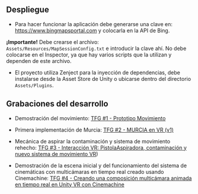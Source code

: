 ## Despliegue

- Para hacer funcionar la aplicación debe generarse una clave en: https://www.bingmapsportal.com y colocarla en la API de Bing. 

**¡Importante!** Debe crearse el archivo: `Assets/Resources/MapSessionConfig.txt` e introducir la clave ahí. No debe colocarse en el Inspector, ya que hay varios scripts que la utilizan y dependen de este archivo.

- El proyecto utiliza Zenject para la inyección de dependencias, debe instalarse desde la Asset Store de Unity o ubicarse dentro del directorio `Assets/Plugins`.

## Grabaciones del desarrollo

- Demostración del movimiento: [TFG #1 - Prototipo Movimiento](https://youtu.be/V6wA9JmB0KM)

- Primera implementación de Murcia: [TFG #2 - MURCIA en VR (v1)](https://youtu.be/6cK7So_YNYU)

- Mecánica de aspirar la contaminación y sistema de movimiento rehecho: [TFG #3 - Interacción VR: PistolaAspiradora, contaminación y nuevo sistema de movimiento VR](https://youtu.be/ln0BrTZtU_E))

- Demostración de la escena inicial y del funcionamiento del sistema de cinemáticas con multicámaras en tiempo real creado usando Cinemachine: [TFG #4 - Creando una composición multicámara animada en tiempo real en Unity VR con Cinemachine](https://youtu.be/ePMZGqsFqzw)
